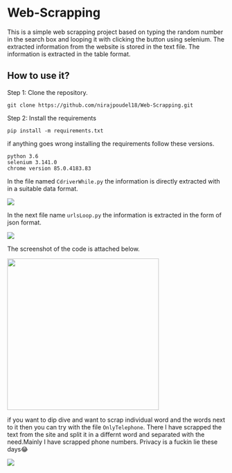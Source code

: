 # Web-Scrapping

This is a simple web scrapping project based on typing the random number in the search box and looping it with clicking the button using selenium. The extracted information from the website is stored in the text file. The information is extracted in the table format. 

## How to use it?

Step 1: Clone the repository.

`git clone https://github.com/nirajpoudel18/Web-Scrapping.git`

Step 2: Install the requirements

`pip install -m requirements.txt`

if anything goes wrong installing the requirements follow these versions.
   ``` 
   python 3.6
   selenium 3.141.0
   chrome version 85.0.4183.83
   ```
   
In the file named `CdriverWhile.py` the information is directly extracted with in a suitable data format.

 

<img src="https://user-images.githubusercontent.com/59787504/92299382-80d4e400-ef71-11ea-95b2-4428e676c0f2.gif">



In the next file name `urlsLoop.py` the information is extracted in the form of json format.

<img src = "https://user-images.githubusercontent.com/59787504/92299984-ea0b2600-ef76-11ea-9c75-505719f0da6a.gif">


The screenshot of the code is attached below.

<img src = "https://user-images.githubusercontent.com/59787504/92299962-bb8d4b00-ef76-11ea-859b-1ae68e43c5f0.png" height = "350" width = "350">

if you want to dip dive and want to scrap individual word and the words next to it then you can try with the file `OnlyTelephone`. There I have scrapped the text from the site and split it in a differnt word and separated with the need.Mainly I have scrapped phone numbers. Privacy is a fuckin lie these days😂

<img src = "https://user-images.githubusercontent.com/59787504/92304886-d5905300-efa1-11ea-9c0f-0cca9cc90cd2.gif">


  
  

   
